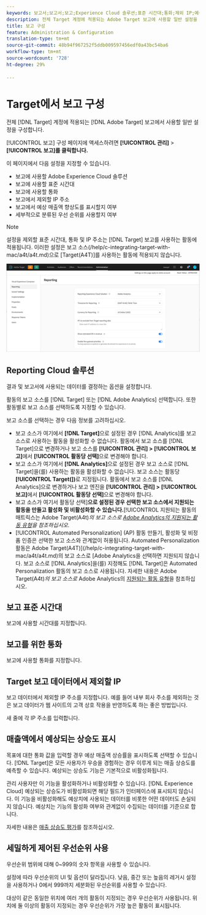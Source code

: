```yaml
---
keywords: 보고서;보고서;보고;Experience Cloud 솔루션;표준 시간대;통화;제외 IP;예상 매출 상승률;매출 증가;세밀한 조정이 적용된 우선 순위;보고서;보고;보고;경험 클라우드 솔루션;표준 시간대;통화;통화;제외 IP;매출 증가율;매출 증가율;매출 증가율;세밀한 지정
description: 전체 Target 계정에 적용되는 Adobe Target 보고에 사용할 일반 설정을 구성합니다. 보고에 사용할 Adobe Experience Cloud 솔루션(Target 또는 Analytics), 보고에 사용할 표준 시간대 및 통화 형식, 보고에서 제외할 IP 주소, 보고에 예상 매출액 상승도와 세밀하게 분류된 우선 순위를 표시할지 여부를 구성할 수 있습니다.
title: 보고 구성
feature: Administration & Configuration
translation-type: tm+mt
source-git-commit: 48b94f967252f5ddb009597456edf0a43bc54ba6
workflow-type: tm+mt
source-wordcount: '728'
ht-degree: 29%

---
```



# Target에서 보고 구성

전체 [!DNL Target] 계정에 적용되는 [!DNL Adobe Target] 보고에서 사용할 일반 설정을 구성합니다.

[!UICONTROL 보고] 구성 페이지에 액세스하려면 **[!UICONTROL 관리]** > **[!UICONTROL 보고]를 클릭합니다.**

이 페이지에서 다음 설정을 지정할 수 있습니다.

* 보고에 사용할 Adobe Experience Cloud 솔루션
* 보고에 사용할 표준 시간대
* 보고에 사용할 통화
* 보고에서 제외할 IP 주소
* 보고에서 예상 매출액 향상도를 표시할지 여부
* 세부적으로 분류된 우선 순위를 사용할지 여부

>[!NOTE]
>
>설정을 제외할 표준 시간대, 통화 및 IP 주소는 [!DNL Target] 보고를 사용하는 활동에 적용됩니다. 이러한 설정은 보고 소스(/help/c-integrating-target-with-mac/a4t/a4t.md)으로 [Target(A4T)]를 사용하는 활동에 적용되지 않습니다.

![보고 페이지](/help/administrating-target/assets/reporting.png)

## Reporting Cloud 솔루션

결과 및 보고서에 사용되는 데이터를 결정하는 옵션을 설정합니다.

활동의 보고 소스를 [!DNL Target] 또는 [!DNL Adobe Analytics] 선택합니다. 또한 활동별로 보고 소스를 선택하도록 지정할 수 있습니다.

보고 소스를 선택하는 경우 다음 정보를 고려하십시오.

* 보고 소스가 여기에서 **[!DNL Target]**&#x200B;으로 설정된 경우 [!DNL Analytics]를 보고 소스로 사용하는 활동을 활성화할 수 없습니다. 활동에서 보고 소스를 [!DNL Target]으로 변경하거나 보고 소스를 **[!UICONTROL 관리] > [!UICONTROL 보고]**&#x200B;에서 **[!UICONTROL 활동당 선택]**&#x200B;으로 변경해야 합니다.
* 보고 소스가 여기에서 **[!DNL Analytics]**&#x200B;으로 설정된 경우 보고 소스로 [!DNL Target]을(를) 사용하는 활동을 활성화할 수 없습니다. 보고 소스는 활동당 **[!UICONTROL Target(])**&#x200B;로 지정됩니다. 활동에서 보고 소스를 [!DNL Analytics]으로 변경하거나 보고 엔진을 **[!UICONTROL 관리] > [!UICONTROL 보고]**&#x200B;에서 **[!UICONTROL 활동당 선택]**&#x200B;으로 변경해야 합니다.
* 보고 소스가 여기서 활동당 선택&#x200B;]**으로 설정된 경우 선택한 보고 소스에서 지원되는 활동을 만들고 활성화 및 비활성화할 수 있습니다.**[!UICONTROL  지원되는 활동의 매트릭스는 Adobe Target(A4t)*의 보고 소스로 [Adobe Analytics의 지원되는 활동 유형](/help/c-integrating-target-with-mac/a4t/a4t.md#section_F487896214BF4803AF78C552EF1669AA)을 참조하십시오.*
* [!UICONTROL Automated Personalization] (AP) 활동 만들기, 활성화 및 비정품 인증은 선택한 보고 소스와 관계없이 허용됩니다. Automated Personalization 활동은 Adobe Target(A4T)](/help/c-integrating-target-with-mac/a4t/a4t.md)의 보고 소스로 [Adobe Analytics을 선택하면 지원되지 않습니다. 보고 소스로 [!DNL Analytics]을(를) 지정해도 [!DNL Target]은 Automated Personalization 활동의 보고 소스로 사용됩니다. 자세한 내용은 Adobe Target(A4t)*의 보고 소스로* Adobe Analytics의 [지원되는 활동 유형](/help/c-integrating-target-with-mac/a4t/a4t.md#section_F487896214BF4803AF78C552EF1669AA)을 참조하십시오.

## 보고 표준 시간대

보고에 사용할 시간대를 지정합니다.

## 보고를 위한 통화

보고에 사용할 통화를 지정합니다.

## Target 보고 데이터에서 제외할 IP

보고 데이터에서 제외할 IP 주소를 지정합니다. 예를 들어 내부 회사 주소를 제외하는 것은 보고 데이터가 웹 사이트의 고객 상호 작용을 반영하도록 하는 좋은 방법입니다.

새 줄에 각 IP 주소를 입력합니다.

## 매출액에서 예상되는 상승도 표시

목표에 대한 통화 값을 입력할 경우 예상 매출액 상승률을 표시하도록 선택할 수 있습니다. [!DNL Target]은 모든 사용자가 우승을 경험하는 경우 이루게 되는 매출 상승도를 예측할 수 있습니다. 예상되는 상승도 기능은 기본적으로 비활성화됩니다.

관리 사용자만 이 기능을 활성화하거나 비활성화할 수 있습니다. [!DNL Experience Cloud] 예상되는 상승도가 비활성화되면 해당 필드가 인터페이스에 표시되지 않습니다. 이 기능을 비활성화해도 예상치에 사용되는 데이터를 비롯한 어떤 데이터도 손실되지 않습니다. 예상치는 기능의 활성화 여부와 관계없이 수집되는 데이터를 기준으로 합니다.

자세한 내용은 [매출 상승도 평가](/help/administrating-target/r-target-account-preferences/estimating-lift-in-revenue.md)를 참조하십시오.

## 세밀하게 제어된 우선순위 사용

우선순위 범위에 대해 0~999의 숫자 항목을 사용할 수 있습니다.

설정에 따라 우선순위의 UI 및 옵션이 달라집니다. 낮음, 중간 또는 높음의 레거시 설정을 사용하거나 0에서 999까지 세분화된 우선순위를 사용할 수 있습니다.

대상이 같은 동일한 위치에 여러 개의 활동이 지정되는 경우 우선순위가 사용됩니다. 위치에 둘 이상의 활동이 지정되는 경우 우선순위가 가장 높은 활동이 표시됩니다.
